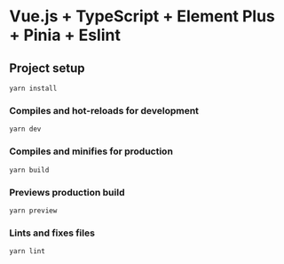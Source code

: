 # Vue.js + TypeScript + Element Plus + Pinia + Eslint

## Project setup
```
yarn install
```

### Compiles and hot-reloads for development
```
yarn dev
```

### Compiles and minifies for production
```
yarn build
```

### Previews production build
```
yarn preview
```

### Lints and fixes files
```
yarn lint
```
